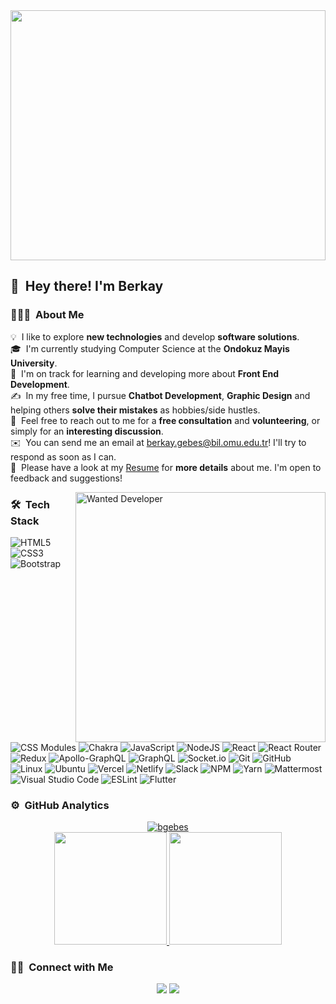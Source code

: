 <img src="https://user-images.githubusercontent.com/72809874/224037930-e23961bd-6a70-433e-8b9b-900d0b055326.gif" width="100%" height="400" />

## 👋 &nbsp;Hey there! I'm Berkay

### 👨🏻‍💻 &nbsp;About Me

💡 &nbsp;I like to explore **new technologies** and develop **software solutions**.\
🎓 &nbsp;I'm currently studying Computer Science at the **Ondokuz Mayis University**.\
🌱 &nbsp;I'm on track for learning and developing more about **Front End Development**.\
✍️ &nbsp;In my free time, I pursue **Chatbot Development**, **Graphic Design** and helping others **solve their mistakes** as hobbies/side hustles.\
💬 &nbsp;Feel free to reach out to me for a **free consultation** and **volunteering**, or simply for an **interesting discussion**.\
✉️ &nbsp;You can send me an email at berkay.gebes@bil.omu.edu.tr! I'll try to respond as soon as I can.\
📄 &nbsp;Please have a look at my [Resume](https://github.com/bgebes/bgebes/files/10932301/CV_Berkay_Gebes.pdf) for **more details** about me. I'm open to feedback and suggestions!

<img alt="Wanted Developer" src="https://user-images.githubusercontent.com/72809874/224049823-c81febab-8dbf-4d9f-bd9c-1299c15c023b.gif" width="400" align="right"/>

### 🛠 &nbsp;Tech Stack

![HTML5](https://img.shields.io/badge/html5-%23E34F26.svg?style=for-the-badge&logo=html5&logoColor=white)
![CSS3](https://img.shields.io/badge/css3-%231572B6.svg?style=for-the-badge&logo=css3&logoColor=white)
![Bootstrap](https://img.shields.io/badge/bootstrap-%23563D7C.svg?style=for-the-badge&logo=bootstrap&logoColor=white)
![CSS Modules](https://img.shields.io/badge/CSS%20Modules-000000.svg?style=for-the-badge&logo=CSS-Modules&logoColor=white)
![Chakra](https://img.shields.io/badge/chakra-%234ED1C5.svg?style=for-the-badge&logo=chakraui&logoColor=white)
![JavaScript](https://img.shields.io/badge/javascript-%23323330.svg?style=for-the-badge&logo=javascript&logoColor=%23F7DF1E)
![NodeJS](https://img.shields.io/badge/node.js-6DA55F?style=for-the-badge&logo=node.js&logoColor=white)
![React](https://img.shields.io/badge/react-%2320232a.svg?style=for-the-badge&logo=react&logoColor=%2361DAFB)
![React Router](https://img.shields.io/badge/React_Router-CA4245?style=for-the-badge&logo=react-router&logoColor=white)
![Redux](https://img.shields.io/badge/redux-%23593d88.svg?style=for-the-badge&logo=redux&logoColor=white)
![Apollo-GraphQL](https://img.shields.io/badge/-ApolloGraphQL-311C87?style=for-the-badge&logo=apollo-graphql)
![GraphQL](https://img.shields.io/badge/-GraphQL-E10098?style=for-the-badge&logo=graphql&logoColor=white)
![Socket.io](https://img.shields.io/badge/Socket.io-black?style=for-the-badge&logo=socket.io&badgeColor=010101)
![Git](https://img.shields.io/badge/git-%23F05033.svg?style=for-the-badge&logo=git&logoColor=white)
![GitHub](https://img.shields.io/badge/github-%23121011.svg?style=for-the-badge&logo=github&logoColor=white)
![Linux](https://img.shields.io/badge/Linux-FCC624?style=for-the-badge&logo=linux&logoColor=black)
![Ubuntu](https://img.shields.io/badge/Ubuntu-E95420?style=for-the-badge&logo=ubuntu&logoColor=white)
![Vercel](https://img.shields.io/badge/vercel-%23000000.svg?style=for-the-badge&logo=vercel&logoColor=white)
![Netlify](https://img.shields.io/badge/netlify-%23000000.svg?style=for-the-badge&logo=netlify&logoColor=#00C7B7)
![Slack](https://img.shields.io/badge/Slack-4A154B?style=for-the-badge&logo=slack&logoColor=white)
![NPM](https://img.shields.io/badge/NPM-%23CB3837.svg?style=for-the-badge&logo=npm&logoColor=white)
![Yarn](https://img.shields.io/badge/yarn-%232C8EBB.svg?style=for-the-badge&logo=yarn&logoColor=white)
![Mattermost](https://img.shields.io/badge/Mattermost-0058CC.svg?style=for-the-badge&logo=Mattermost&logoColor=white)
![Visual Studio Code](https://img.shields.io/badge/Visual%20Studio%20Code-0078d7.svg?style=for-the-badge&logo=visual-studio-code&logoColor=white)
![ESLint](https://img.shields.io/badge/ESLint-4B3263?style=for-the-badge&logo=eslint&logoColor=white)
![Flutter](https://img.shields.io/badge/Flutter-%2302569B.svg?style=for-the-badge&logo=Flutter&logoColor=white)

### ⚙️ &nbsp;GitHub Analytics

<p align="center">
<a href="https://github.com/bgebes">
  <img src="https://komarev.com/ghpvc/?username=bgebes&label=Views&color=blue&style=plastic" alt="bgebes" />
  <br>
  <img height="180em" src="https://github-readme-stats-eight-theta.vercel.app/api?username=bgebes&show_icons=true&theme=algolia&include_all_commits=true&count_private=true"/>
  <img height="180em" src="https://github-readme-stats-eight-theta.vercel.app/api/top-langs/?username=bgebes&layout=compact&langs_count=8&theme=algolia"/>
</a>
</p>

### 🤝🏻 &nbsp;Connect with Me

<p align="center">
<a href="https://linkedin.com/in/berkay-gebes"><img src="https://img.shields.io/badge/-Berkay%20Gebeş%20-0077B5?style=flat&logo=Linkedin&logoColor=white"/></a>
<a href="mailto:berkay.gebes@bil.omu.edu.tr"><img src="https://img.shields.io/badge/-berkay.gebes@bil.omu.edu.tr-D14836?style=flat&logo=Gmail&logoColor=white"/></a>
</p>
